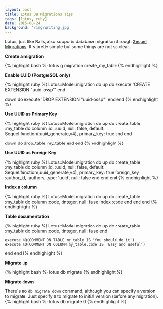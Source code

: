 ```yaml
---
layout: post
title: Lotus DB Migrations Tips
tags: [lotus, ruby]
date: 2015-08-24
background: '/img/writing.jpg'
---
```


Lotus, just like Rails, also supports database migration through [Sequel Migrations](http://sequel.jeremyevans.net/rdoc/files/doc/migration_rdoc.html).
It´s pretty simple but some things are not so clear.

**Create a migration**

{% highlight bash %}
lotus g migration create_my_table
{% endhighlight %}

**Enable UUID (PostgreSQL only)**

{% highlight ruby %}
Lotus::Model.migration do
  up do
    execute 'CREATE EXTENSION "uuid-ossp"'
  end

  down do
    execute 'DROP EXTENSION "uuid-ossp"'
  end
end
{% endhighlight %}

**Use UUID as Primary Key**

{% highlight ruby %}
Lotus::Model.migration do
  up do
    create_table :my_table do
      column :id, :uuid, null: false, default: Sequel.function(:uuid_generate_v4), primary_key: true
    end
  end

  down do
    drop_table :my_table
  end
end
{% endhighlight %}

**Use UUID as Foreign Key**

{% highlight ruby %}
Lotus::Model.migration do
  up do
    create_table :my_table do
      column :id, :uuid, null: false, default: Sequel.function(:uuid_generate_v4), primary_key: true
      foreign_key :author_id, :authors, type: 'uuid', null: false
    end
  end
end
{% endhighlight %}

**Index a column**

{% highlight ruby %}
Lotus::Model.migration do
  up do
    create_table :my_table do
      column :code, :integer, null: false
      index :code
    end
  end
end
{% endhighlight %}

**Table documentation**

{% highlight ruby %}
Lotus::Model.migration do
  up do
    create_table :my_table do
      column :code, :integer, null: false
    end

    execute %Q(COMMENT ON TABLE my_table IS 'You should do it')
    execute %Q(COMMENT ON COLUMN my_table.code IS 'Easy and useful')
  end
end
{% endhighlight %}

**Migrate up**

{% highlight bash %}
lotus db migrate
{% endhighlight %}

**Migrate down**

There´s no `db migrate down` command, although you can specify a version to migrate. Just specify `0` to migrate to initial version (before any migration).
{% highlight bash %}
lotus db migrate 0
{% endhighlight %}
